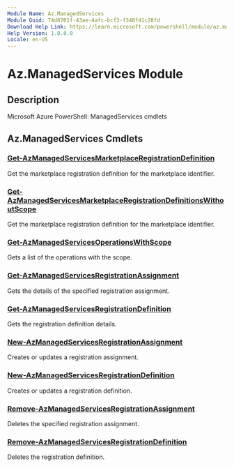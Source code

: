 ```yaml
---
Module Name: Az.ManagedServices
Module Guid: 74d8701f-43ae-4afc-bcf3-f348f41c28fd
Download Help Link: https://learn.microsoft.com/powershell/module/az.managedservices
Help Version: 1.0.0.0
Locale: en-US
---
```


# Az.ManagedServices Module
## Description
Microsoft Azure PowerShell: ManagedServices cmdlets

## Az.ManagedServices Cmdlets
### [Get-AzManagedServicesMarketplaceRegistrationDefinition](Get-AzManagedServicesMarketplaceRegistrationDefinition.md)
Get the marketplace registration definition for the marketplace identifier.

### [Get-AzManagedServicesMarketplaceRegistrationDefinitionsWithoutScope](Get-AzManagedServicesMarketplaceRegistrationDefinitionsWithoutScope.md)
Get the marketplace registration definition for the marketplace identifier.

### [Get-AzManagedServicesOperationsWithScope](Get-AzManagedServicesOperationsWithScope.md)
Gets a list of the operations with the scope.

### [Get-AzManagedServicesRegistrationAssignment](Get-AzManagedServicesRegistrationAssignment.md)
Gets the details of the specified registration assignment.

### [Get-AzManagedServicesRegistrationDefinition](Get-AzManagedServicesRegistrationDefinition.md)
Gets the registration definition details.

### [New-AzManagedServicesRegistrationAssignment](New-AzManagedServicesRegistrationAssignment.md)
Creates or updates a registration assignment.

### [New-AzManagedServicesRegistrationDefinition](New-AzManagedServicesRegistrationDefinition.md)
Creates or updates a registration definition.

### [Remove-AzManagedServicesRegistrationAssignment](Remove-AzManagedServicesRegistrationAssignment.md)
Deletes the specified registration assignment.

### [Remove-AzManagedServicesRegistrationDefinition](Remove-AzManagedServicesRegistrationDefinition.md)
Deletes the registration definition.

